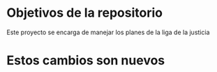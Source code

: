 # Objetivos de la repositorio

Este proyecto se encarga de manejar los planes de la liga de la justicia

# Estos cambios son nuevos